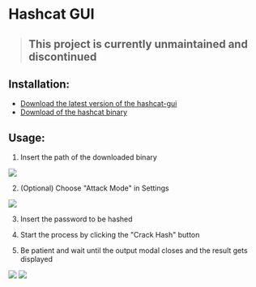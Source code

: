 # Hashcat GUI

> ## This project is currently unmaintained and discontinued

## Installation:
* [Download the latest version of the hashcat-gui](https://github.com/LinuxTux23/hashcatGUI/releases/download/main/hashcatGUI.exe)
* [Download of the hashcat binary](https://hashcat.net)

## Usage:
1. Insert the path of the downloaded binary

<img src="https://raw.githubusercontent.com/LinuxTux23/hashcatGUI/master/img/gui.PNG">

2. (Optional) Choose "Attack Mode" in Settings

<img src="https://raw.githubusercontent.com/LinuxTux23/hashcatGUI/master/img/settings.PNG">

3. Insert the password to be hashed

4. Start the process by clicking the "Crack Hash" button

5. Be patient and wait until the output modal closes and the result gets displayed

<img src="https://raw.githubusercontent.com/LinuxTux23/hashcatGUI/master/img/cracked.PNG">

<img src="https://raw.githubusercontent.com/LinuxTux23/hashcatGUI/master/img/cracked-1.PNG">
